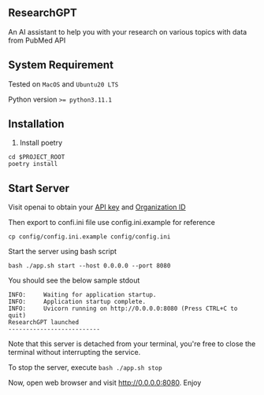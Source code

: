 ## ResearchGPT

An AI assistant to help you with your research on various topics with data from PubMed API

## System Requirement

Tested on `MacOS` and `Ubuntu20 LTS`

Python version `>= python3.11.1`

## Installation

1. Install poetry

```
cd $PROJECT_ROOT
poetry install
```

## Start Server

Visit openai to obtain your [API key](https://platform.openai.com/account/api-keys) and [Organization ID](https://platform.openai.com/account/org-settings)

Then export to confi.ini file use config.ini.example for reference

```
cp config/config.ini.example config/config.ini
```

Start the server using bash script

```
bash ./app.sh start --host 0.0.0.0 --port 8080
```

You should see the below sample stdout

```
INFO:     Waiting for application startup.
INFO:     Application startup complete.
INFO:     Uvicorn running on http://0.0.0.0:8080 (Press CTRL+C to quit)
ResearchGPT launched
--------------------------
```

Note that this server is detached from your terminal, you're free to close the terminal without interrupting the service.

To stop the server, execute `bash ./app.sh stop`

Now, open web browser and visit http://0.0.0.0:8080. Enjoy
